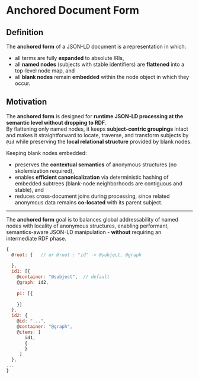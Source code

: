 # Anchored Document Form

## Definition
The **anchored form** of a JSON-LD document is a representation in which:

- all terms are fully **expanded** to absolute IRIs,
- all **named nodes** (subjects with stable identifiers) are **flattened** into a top-level node map, and
- all **blank nodes** remain **embedded** within the node object in which they occur.

## Motivation
The **anchored form** is designed for **runtime JSON-LD processing at the semantic level without dropping to RDF**.  
By flattening only named nodes, it keeps **subject-centric groupings** intact and makes it straightforward to locate, 
traverse, and transform subjects by `@id` while preserving the **local relational structure** provided by blank nodes.

Keeping blank nodes embedded:

- preserves the **contextual semantics** of anonymous structures (no skolemization required),
- enables **efficient canonicalization** via deterministic hashing of embedded subtrees (blank-node neighborhoods are contiguous and stable), and
- reduces cross-document joins during processing, since related anonymous data remains **co-located** with its parent subject.

---

The **anchored form** goal is to balances global addressability of named nodes with locality of anonymous structures, 
enabling performant, semantics-aware JSON-LD manipulation - **without** requiring an intermediate RDF phase.

```javascript
{
  @root: {   // or @root : "id" -> @subject, @graph
  
  },
  id1: [{
    @container: "@subject",  // default
    @graph: id2,
    ...
    p1: [{
       
    }]
  },
  id2: {
    @id: "...",
    @container: "@graph",
    @items: [
       id1,
       {
       }
     ]
  },
...
}
```
